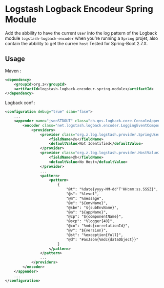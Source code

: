 # Logstash Logback Encodeur Spring Module

Add the abbility to have the current `User` into the log pattern of the Logback module `logstash-logback-encoder` when you're running a `Spring` projet, also contain the abbility to get the curren `host`
Tested for Spring-Boot 2.7.X. 

## Usage 

Maven : 

```xml
<dependency>
    <groupId>org.z</groupId>
    <artifactId>logstash-logback-encodeur-spring-module</artifactId>
</dependency>
```

Logback conf : 

```xml
<configuration debug="true" scan="fase">
    ...
    <appender name="jsonSTDOUT" class="ch.qos.logback.core.ConsoleAppender">
        <encoder class="net.logstash.logback.encoder.LoggingEventCompositeJsonEncoder">
            <providers>
                <provider class="org.z.log.logstash.provider.SpringUserValueJsonProvider">
                    <fieldName>@u</fieldName>
                    <defaultValue>Not Identified</defaultValue>
                </provider>
                <provider class="org.z.log.logstash.provider.HostValueJsonProvider">
                    <fieldName>@h</fieldName>
                    <defaultValue>No Host</defaultValue>
                </provider>
                ...
                <pattern>
                    <pattern>
                        {
                            "@t": "%date{yyyy-MM-dd'T'HH:mm:ss.SSSZ}",
                            "@s": "%level",
                            "@m": "%message",
                            "@e": "${envName}",
                            "@sbe": "${subEnvName}",
                            "@a": "${appName}",
                            "@cp": "${componentName}",
                            "@scp": "%logger{40}",
                            "@co": "%mdc{correlationId}",
                            "@v": "${version}",
                            "@st": "%exception{full}",
                            "@d": "#asJson{%mdc{dataObject}}"
                        }
                    </pattern>
                </pattern>
                ...
            </providers>
        </encoder>
    </appender>
    ...
</configuration>
```
